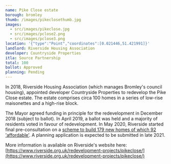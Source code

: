 ```yaml
---
name: Pike Close estate 
borough: bromley 
thumb: /images/pikeclosethumb.jpg
images:
  - src/images/pikeclose.jpg
  - src/images/pclose2.png
  - src/images/pclose3.png
location: '{"type":"Point","coordinates":[0.021446,51.421991]}'
landlord: Riverside Housing Association
developer: Countryside Properties
itla: Source Partnership
total: 100
ballot: Approved
planning: Pending
---
```

In 2018, Riverside Housing Association (which manages Bromley's council housing), appointed developer Countryside Properties to redevelop the Pike Close estate. The estate comprises circa 100 homes in a series of low-rise maisonettes and a high-rise block.

The Mayor agreed funding in principle for the redevelopment in December 2018 (subject to ballot). In April 2019, a ballot was held and a majority of residents voted in favour of redevelopment. In May 2020, Riverside started final pre-consultation on a [scheme to build 179 new homes of which 92 'affordable'](https://www.riverside.org.uk/wp-content/uploads/2021/05/Pike-Close-Presentation-Final-W10-4YTJ863.pdf). A planning application is expected to be submitted in late 2021.

More information is available on Riverside's website here: [https://www.riverside.org.uk/redevelopment-projects/pikeclose/](https://www.riverside.org.uk/redevelopment-projects/pikeclose/)

